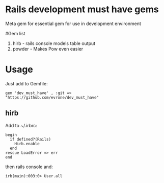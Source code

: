 # Rails development must have gems

Meta gem for essential gem for use in development environment

#Gem list

1. hirb - rails console models table output
1. powder - Makes Pow even easier

# Usage

Just add to Gemfile:

```
gem 'dev_must_have' , :git => "https://github.com/evrone/dev_must_have"
```

## hirb

Add to ~/.irbrc:

```
begin
  if defined?(Rails)
    Hirb.enable
  end
rescue LoadError => err
end
```

then rails console and:

```
irb(main):003:0> User.all
```
